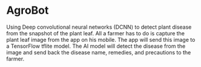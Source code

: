 # AgroBot

Using Deep convolutional neural networks (DCNN) to detect plant disease from the snapshot of the plant leaf. All a farmer has to do is capture the plant leaf image from the app on his mobile. The app will send this image to a TensorFlow tflite model. The AI model will detect the disease from the image and send back the disease name, remedies, and precautions to the farmer.

